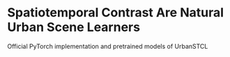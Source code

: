 # Spatiotemporal Contrast Are Natural Urban Scene Learners 
Official PyTorch implementation and pretrained models of UrbanSTCL
